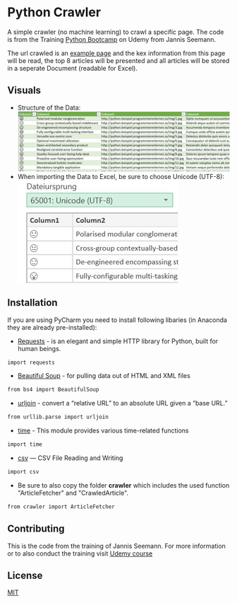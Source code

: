 # Python Crawler

A simple crawler (no machine learning) to crawl a specific page. 
The code is from the Training [Python Bootcamp](https://www.udemy.com/course/python-bootcamp/) on Udemy from Jannis Seemann.

The url crawled is an [example page](http://python.beispiel.programmierenlernen.io/index.php) and the kex information from this page will be read, the top 8 articles will be presented and all articles will be stored in a seperate Document (readable for Excel).


## Visuals

- Structure of the Data:  
![Structure of the data](./visuals/DataStructure.JPG "Structure of the Data")  
- When importing the Data to Excel, be sure to choose Unicode (UTF-8):
![Visual 1](./visuals/ImportExcel.JPG)  


## Installation

If you are using PyCharm you need to install following libaries (in Anaconda they are already pre-installed):
- [Requests](https://docs.python-requests.org/en/master/) - is an elegant and simple HTTP library for Python, built for human beings.
```bash
import requests
```
- [Beautiful Soup](https://www.crummy.com/software/BeautifulSoup/bs4/doc/) - for pulling data out of HTML and XML files
```bash
from bs4 import BeautifulSoup
```

- [urljoin](https://docs.python.org/3/library/urllib.parse.html) - convert a “relative URL” to an absolute URL given a “base URL.”
```bash
from urllib.parse import urljoin
```
- [time](https://docs.python.org/3/library/time.html) - This module provides various time-related functions
```bash
import time
```

- [csv](https://docs.python.org/3/library/csv.html#csv.writer) — CSV File Reading and Writing
```bash
import csv
```

- Be sure to also copy the folder **crawler** which includes the used function "ArticleFetcher" and "CrawledArticle".
```bash
from crawler import ArticleFetcher
```

## Contributing
This is the code from the training of Jannis Seemann. For more information or to also conduct the training visit [Udemy course](https://www.udemy.com/course/python-bootcamp/)

## License
[MIT](https://choosealicense.com/licenses/mit/)

